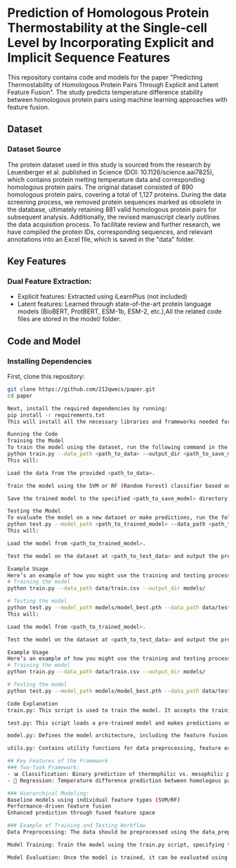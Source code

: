 # Prediction of Homologous Protein Thermostability at the Single-cell Level by Incorporating Explicit and Implicit Sequence Features
This repository contains code and models for the paper "Predicting Thermostability of Homologous Protein Pairs Through Explicit and Latent Feature Fusion". The study predicts temperature difference stability between homologous protein pairs using machine learning approaches with feature fusion.
## Dataset

### Dataset Source
The protein dataset used in this study is sourced from the research by Leuenberger et al. published in Science (DOI: 10.1126/science.aai7825), which contains protein melting temperature data and corresponding homologous protein pairs. The original dataset consisted of 890 homologous protein pairs, covering a total of 1,127 proteins. During the data screening process, we removed protein sequences marked as obsolete in the database, ultimately retaining 881 valid homologous protein pairs for subsequent analysis. Additionally, the revised manuscript clearly outlines the data acquisition process. To facilitate review and further research, we have compiled the protein IDs, corresponding sequences, and relevant annotations into an Excel file, which is saved in the "data" folder.
## Key Features

### ​Dual Feature Extraction:
- Explicit features: Extracted using iLearnPlus (not included)
- Latent features: Learned through state-of-the-art protein language models (BioBERT, ProtBERT, ESM-1b, ESM-2, etc.),All the related code files are stored in the model/ folder.

## Code and Model

### Installing Dependencies

First, clone this repository:

```bash
git clone https://github.com/212qwecs/paper.git
cd paper

Next, install the required dependencies by running:
pip install -r requirements.txt
This will install all the necessary libraries and frameworks needed for running the code, including those for machine learning, data preprocessing, and visualization.

Running the Code
Training the Model
To train the model using the dataset, run the following command in the root directory of the repository:
python train.py --data_path <path_to_data> --output_dir <path_to_save_model>
This will:

Load the data from the provided <path_to_data>.

Train the model using the SVM or RF (Random Forest) classifier based on the explicit and latent features.

Save the trained model to the specified <path_to_save_model> directory.

Testing the Model
To evaluate the model on a new dataset or make predictions, run the following command:
python test.py --model_path <path_to_trained_model> --data_path <path_to_test_data>
This will:

Load the model from <path_to_trained_model>.

Test the model on the dataset at <path_to_test_data> and output the predictions.

Example Usage
Here’s an example of how you might use the training and testing process:
# Training the model
python train.py --data_path data/train.csv --output_dir models/

# Testing the model
python test.py --model_path models/model_best.pth --data_path data/test.csv
This will:

Load the model from <path_to_trained_model>.

Test the model on the dataset at <path_to_test_data> and output the predictions.

Example Usage
Here’s an example of how you might use the training and testing process:
# Training the model
python train.py --data_path data/train.csv --output_dir models/

# Testing the model
python test.py --model_path models/model_best.pth --data_path data/test.csv

Code Explanation
train.py: This script is used to train the model. It accepts the training data, processes the features, and uses machine learning algorithms like SVM or RF for model training.

test.py: This script loads a pre-trained model and makes predictions on the test data.

model.py: Defines the model architecture, including the feature fusion process and how explicit and latent features are combined.

utils.py: Contains utility functions for data preprocessing, feature extraction, and evaluation metrics.

## Key Features of the Framework
### ​Two-Task Framework:
- 📊 Classification: Binary prediction of thermophilic vs. mesophilic proteins
- 🔢 Regression: Temperature difference prediction between homologous pairs

### ​Hierarchical Modeling:
Baseline models using individual feature types (SVM/RF)
Performance-driven feature fusion
Enhanced prediction through fused feature space

### Example of Training and Testing Workflow
Data Preprocessing: The data should be preprocessed using the data_preprocessing.py script. This includes extracting explicit features using iLearnPlus and latent features using the protein language models.

Model Training: Train the model using the train.py script, specifying the location of the training data.

Model Evaluation: Once the model is trained, it can be evaluated using the test.py script, which will provide predictions for the test set.
